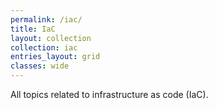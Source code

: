 ```yaml
---
permalink: /iac/
title: IaC
layout: collection
collection: iac
entries_layout: grid
classes: wide
---
```


All topics related to infrastructure as code (IaC).
